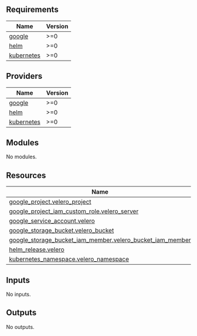 <!-- BEGINNING OF PRE-COMMIT-TERRAFORM DOCS HOOK -->
## Requirements

| Name | Version |
|------|---------|
| <a name="requirement_google"></a> [google](#requirement\_google) | >=0 |
| <a name="requirement_helm"></a> [helm](#requirement\_helm) | >=0 |
| <a name="requirement_kubernetes"></a> [kubernetes](#requirement\_kubernetes) | >=0 |

## Providers

| Name | Version |
|------|---------|
| <a name="provider_google"></a> [google](#provider\_google) | >=0 |
| <a name="provider_helm"></a> [helm](#provider\_helm) | >=0 |
| <a name="provider_kubernetes"></a> [kubernetes](#provider\_kubernetes) | >=0 |

## Modules

No modules.

## Resources

| Name | Type |
|------|------|
| [google_project.velero_project](https://registry.terraform.io/providers/hashicorp/google/latest/docs/resources/project) | resource |
| [google_project_iam_custom_role.velero_server](https://registry.terraform.io/providers/hashicorp/google/latest/docs/resources/project_iam_custom_role) | resource |
| [google_service_account.velero](https://registry.terraform.io/providers/hashicorp/google/latest/docs/resources/service_account) | resource |
| [google_storage_bucket.velero_bucket](https://registry.terraform.io/providers/hashicorp/google/latest/docs/resources/storage_bucket) | resource |
| [google_storage_bucket_iam_member.velero_bucket_iam_member](https://registry.terraform.io/providers/hashicorp/google/latest/docs/resources/storage_bucket_iam_member) | resource |
| [helm_release.velero](https://registry.terraform.io/providers/hashicorp/helm/latest/docs/resources/release) | resource |
| [kubernetes_namespace.velero_namespace](https://registry.terraform.io/providers/hashicorp/kubernetes/latest/docs/resources/namespace) | resource |

## Inputs

No inputs.

## Outputs

No outputs.
<!-- END OF PRE-COMMIT-TERRAFORM DOCS HOOK -->
